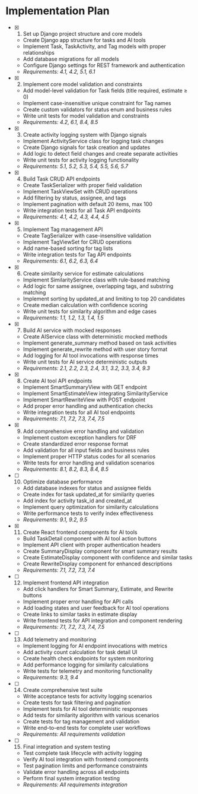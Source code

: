 # Implementation Plan

- [x] 1. Set up Django project structure and core models
  - Create Django app structure for tasks and AI tools
  - Implement Task, TaskActivity, and Tag models with proper relationships
  - Add database migrations for all models
  - Configure Django settings for REST framework and authentication
  - _Requirements: 4.1, 4.2, 5.1, 6.1_

- [x] 2. Implement core model validation and constraints
  - Add model-level validation for Task fields (title required, estimate ≥ 0)
  - Implement case-insensitive unique constraint for Tag names
  - Create custom validators for status enum and business rules
  - Write unit tests for model validation and constraints
  - _Requirements: 4.2, 6.1, 8.4, 8.5_

- [x] 3. Create activity logging system with Django signals
  - Implement ActivityService class for logging task changes
  - Create Django signals for task creation and updates
  - Add logic to detect field changes and create separate activities
  - Write unit tests for activity logging functionality
  - _Requirements: 5.1, 5.2, 5.3, 5.4, 5.5, 5.6, 5.7_

- [x] 4. Build Task CRUD API endpoints
  - Create TaskSerializer with proper field validation
  - Implement TaskViewSet with CRUD operations
  - Add filtering by status, assignee, and tags
  - Implement pagination with default 20 items, max 100
  - Write integration tests for all Task API endpoints
  - _Requirements: 4.1, 4.2, 4.3, 4.4, 4.5_

- [x] 5. Implement Tag management API
  - Create TagSerializer with case-insensitive validation
  - Implement TagViewSet for CRUD operations
  - Add name-based sorting for tag lists
  - Write integration tests for Tag API endpoints
  - _Requirements: 6.1, 6.2, 6.3, 6.4_

- [x] 6. Create similarity service for estimate calculations
  - Implement SimilarityService class with rule-based matching
  - Add logic for same assignee, overlapping tags, and substring matching
  - Implement sorting by updated_at and limiting to top 20 candidates
  - Create median calculation with confidence scoring
  - Write unit tests for similarity algorithm and edge cases
  - _Requirements: 1.1, 1.2, 1.3, 1.4, 1.5_

- [x] 7. Build AI service with mocked responses
  - Create AIService class with deterministic mocked methods
  - Implement generate_summary method based on task activities
  - Implement generate_rewrite method with user story format
  - Add logging for AI tool invocations with response times
  - Write unit tests for AI service deterministic outputs
  - _Requirements: 2.1, 2.2, 2.3, 2.4, 3.1, 3.2, 3.3, 3.4, 9.3_

- [x] 8. Create AI tool API endpoints
  - Implement SmartSummaryView with GET endpoint
  - Implement SmartEstimateView integrating SimilarityService
  - Implement SmartRewriteView with POST endpoint
  - Add proper error handling and authentication checks
  - Write integration tests for all AI tool endpoints
  - _Requirements: 7.1, 7.2, 7.3, 7.4, 7.5_

- [x] 9. Add comprehensive error handling and validation
  - Implement custom exception handlers for DRF
  - Create standardized error response format
  - Add validation for all input fields and business rules
  - Implement proper HTTP status codes for all scenarios
  - Write tests for error handling and validation scenarios
  - _Requirements: 8.1, 8.2, 8.3, 8.4, 8.5_

- [ ] 10. Optimize database performance
  - Add database indexes for status and assignee fields
  - Create index for task updated_at for similarity queries
  - Add index for activity task_id and created_at
  - Implement query optimization for similarity calculations
  - Write performance tests to verify index effectiveness
  - _Requirements: 9.1, 9.2, 9.5_

- [x] 11. Create React frontend components for AI tools
  - Build TaskDetail component with AI tool action buttons
  - Implement API client with proper authentication headers
  - Create SummaryDisplay component for smart summary results
  - Create EstimateDisplay component with confidence and similar tasks
  - Create RewriteDisplay component for enhanced descriptions
  - _Requirements: 7.1, 7.2, 7.3, 7.4_

- [ ] 12. Implement frontend API integration
  - Add click handlers for Smart Summary, Estimate, and Rewrite buttons
  - Implement proper error handling for API calls
  - Add loading states and user feedback for AI tool operations
  - Create links to similar tasks in estimate display
  - Write frontend tests for API integration and component rendering
  - _Requirements: 7.1, 7.2, 7.3, 7.4, 7.5_

- [ ] 13. Add telemetry and monitoring
  - Implement logging for AI endpoint invocations with metrics
  - Add activity count calculation for task detail UI
  - Create health check endpoints for system monitoring
  - Add performance logging for similarity calculations
  - Write tests for telemetry and monitoring functionality
  - _Requirements: 9.3, 9.4_

- [ ] 14. Create comprehensive test suite
  - Write acceptance tests for activity logging scenarios
  - Create tests for task filtering and pagination
  - Implement tests for AI tool deterministic responses
  - Add tests for similarity algorithm with various scenarios
  - Create tests for tag management and validation
  - Write end-to-end tests for complete user workflows
  - _Requirements: All requirements validation_

- [ ] 15. Final integration and system testing
  - Test complete task lifecycle with activity logging
  - Verify AI tool integration with frontend components
  - Test pagination limits and performance constraints
  - Validate error handling across all endpoints
  - Perform final system integration testing
  - _Requirements: All requirements integration_